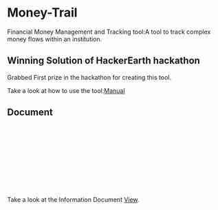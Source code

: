 # Money-Trail
Financial Money Management and Tracking tool:A tool to track complex money flows within an institution.

## Winning Solution of HackerEarth hackathon
Grabbed First prize in the hackathon for creating this tool.

Take a look at how to use the tool:[Manual](https://github.com/hasagar97/Money-Trail/blob/master/Manual.pdf "How To Use manual")

## Document

<object data="https://github.com/hasagar97/Money-Trail/raw/master/MoneyTrail.pdf" type="application/pdf" width="700px" height="700px">
    <embed src="https://github.com/hasagar97/Money-Trail/raw/master/MoneyTrail.pdf">
        <p>Take a look at the Information Document <a href="https://github.com/hasagar97/Money-Trail/blob/master/MoneyTrail.pdf">View</a>.</p>
    </embed>
</object>

